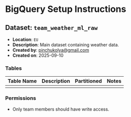# BigQuery Setup Instructions

## Dataset: `team_weather_ml_raw`

- **Location**: `EU`
- **Description**: Main dataset containing weather data.
- **Created by**: pinchukolya@gmail.com
- **Created on**: 2025-09-10

### Tables

| Table Name               | Description                            | Partitioned | Notes                          |
|--------------------------|----------------------------------------|-------------|--------------------------------|
|                          |                                        |             |                                |

### Permissions

- Only team members should have write access.


